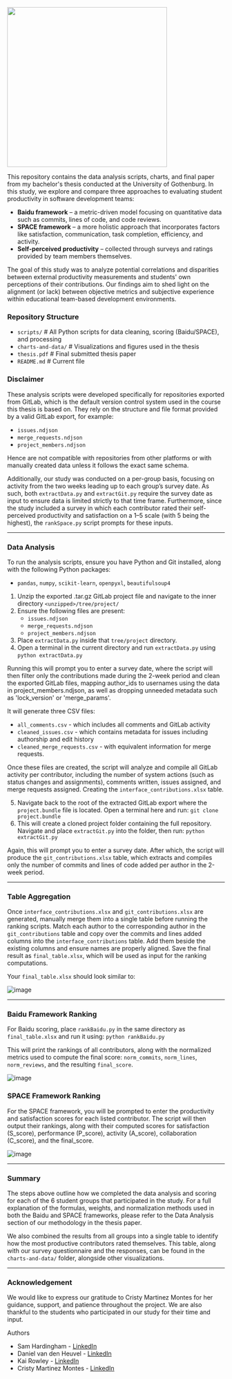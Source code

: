 <div align="left">
    <img src="https://github.com/user-attachments/assets/fb628d69-c0d2-4a34-8c3f-c9437871f132" style="height: 370px;">
</div>

This repository contains the data analysis scripts, charts, and final paper from my bachelor's thesis conducted at the University of Gothenburg. In this study, we explore and compare three approaches to evaluating student productivity in software development teams:

- **Baidu framework** – a metric-driven model focusing on quantitative data such as commits, lines of code, and code reviews.
- **SPACE framework** – a more holistic approach that incorporates factors like satisfaction, communication, task completion, efficiency, and activity.
- **Self-perceived productivity** – collected through surveys and ratings provided by team members themselves.

The goal of this study was to analyze potential correlations and disparities between external productivity measurements and students' own perceptions of their contributions. Our findings aim to shed light on the alignment (or lack) between objective metrics and subjective experience within educational team-based development environments.

### Repository Structure
- `scripts/` # All Python scripts for data cleaning, scoring (Baidu/SPACE), and processing
- `charts-and-data/` # Visualizations and figures used in the thesis
- `thesis.pdf` # Final submitted thesis paper
- `README.md` # Current file

### Disclaimer
These analysis scripts were developed specifically for repositories exported from GitLab, which is the default version control system used in the course this thesis is based on. They rely on the structure and file format provided by a valid GitLab export, for example:
- `issues.ndjson`
- `merge_requests.ndjson`
- `project_members.ndjson`

Hence are not compatible with repositories from other platforms or with manually created data unless it follows the exact same schema.

Additionally, our study was conducted on a per-group basis, focusing on activity from the two weeks leading up to each group’s survey date. As such, both `extractData.py` and `extractGit.py` require the survey date as input to ensure data is limited strictly to that time frame. Furthermore, since the study included a survey in which each contributor rated their self-perceived productivity and satisfaction on a 1–5 scale (with 5 being the highest), the `rankSpace.py` script prompts for these inputs.

---

### Data Analysis
To run the analysis scripts, ensure you have Python and Git installed, along with the following Python packages:
- `pandas`, `numpy`, `scikit-learn`, `openpyxl`, `beautifulsoup4`

1. Unzip the exported .tar.gz GitLab project file and navigate to the inner directory
   `<unzipped>/tree/project/`
2. Ensure the following files are present:
   - `issues.ndjson`
   - `merge_requests.ndjson`
   - `project_members.ndjson`
3. Place `extractData.py` inside that `tree/project` directory.
4. Open a terminal in the current directory and run `extractData.py` using `python extractData.py`

Running this will prompt you to enter a survey date, where the script will then filter only the contributions made during the 2-week period and clean the exported GitLab files, mapping author_ids to usernames using the data in project_members.ndjson, as well as dropping unneeded metadata such as 'lock_version' or 'merge_params'.

It will generate three CSV files: 
- `all_comments.csv` - which includes all comments and GitLab activity
- `cleaned_issues.csv` - which contains metadata for issues including authorship and edit history
- `cleaned_merge_requests.csv` - with equivalent information for merge requests.

Once these files are created, the script will analyze and compile all GitLab activity per contributor, including the number of system actions (such as status changes and assignments), comments written, issues assigned, and merge requests assigned. Creating the `interface_contributions.xlsx` table.

5. Navigate back to the root of the extracted GitLab export where the `project.bundle` file is located. Open a terminal here and run: `git clone project.bundle`
6. This will create a cloned project folder containing the full repository. Navigate and place `extractGit.py` into the folder, then run: `python extractGit.py`

Again, this will prompt you to enter a survey date. After which, the script will produce the `git_contributions.xlsx` table, which extracts and compiles only the number of commits and lines of code added per author in the 2-week period.

---

### Table Aggregation

Once `interface_contributions.xlsx` and `git_contributions.xlsx` are generated, manually merge them into a single table before running the ranking scripts. Match each author to the corresponding author in the `git_contributions` table and copy over the commits and lines added columns into the `interface_contributions` table. Add them beside the existing columns and ensure names are properly aligned. Save the final result as `final_table.xlsx`, which will be used as input for the ranking computations.

Your `final_table.xlsx` should look similar to:

![image](https://github.com/user-attachments/assets/e8f66eab-8c7d-42bf-9e83-333f50697328)

---

### Baidu Framework Ranking

For Baidu scoring, place `rankBaidu.py` in the same directory as `final_table.xlsx` and run it using: `python rankBaidu.py`

This will print the rankings of all contributors, along with the normalized metrics used to compute the final score: `norm_commits`, `norm_lines`, `norm_reviews`, and the resulting `final_score`.

![image](https://github.com/user-attachments/assets/59871911-7343-43ef-bc3a-772914853eb8)


### SPACE Framework Ranking

For the SPACE framework, you will be prompted to enter the productivity and satisfaction scores for each listed contributor. The script will then output their rankings, along with their computed scores for satisfaction (S_score), performance (P_score), activity (A_score), collaboration (C_score), and the final_score.

![image](https://github.com/user-attachments/assets/da5c8ac8-8592-423c-ac47-dd0d59ad1214)

--- 

### Summary
The steps above outline how we completed the data analysis and scoring for each of the 6 student groups that participated in the study. For a full explanation of the formulas, weights, and normalization methods used in both the Baidu and SPACE frameworks, please refer to the Data Analysis section of our methodology in the thesis paper.

We also combined the results from all groups into a single table to identify how the most productive contributors rated themselves. This table, along with our survey questionnaire and the responses, can be found in the `charts-and-data/` folder, alongside other visualizations.

--- 

### Acknowledgement

We would like to express our gratitude to Cristy Martinez Montes for her guidance, support, and patience throughout the project. We are also thankful to the students who participated in our study for their time and input.

Authors
- Sam Hardingham - [LinkedIn](https://www.linkedin.com/in/SamHardingham)
- Daniel van den Heuvel - [LinkedIn](https://www.linkedin.com/in/danielvdh24/)
- Kai Rowley - [LinkedIn](https://www.linkedin.com/in/kai-rowley-7074b3257/)
- Cristy Martinez Montes - [LinkedIn](https://www.linkedin.com/in/cristina-martinez-montes/)
